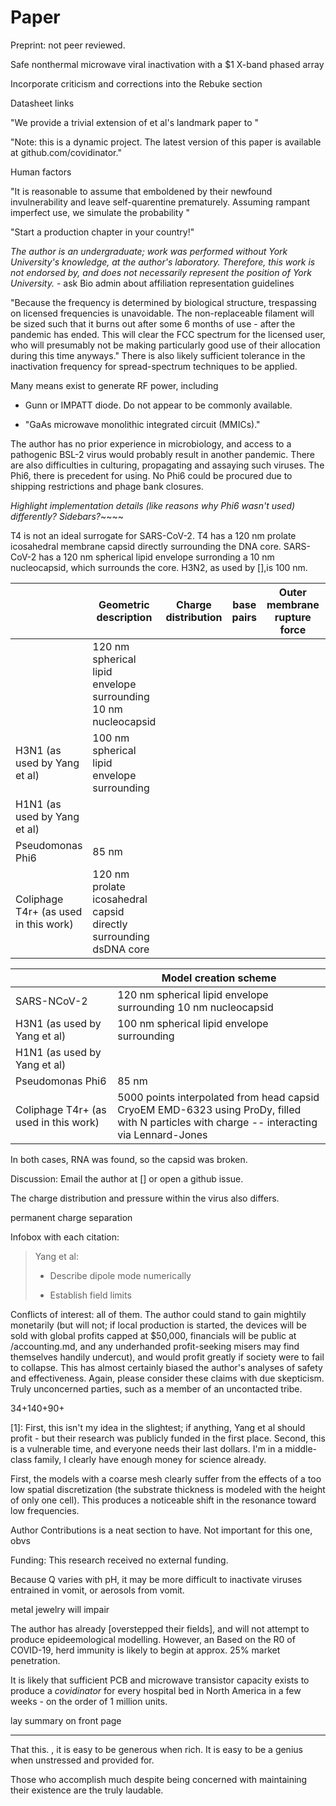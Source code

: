 # Paper

Preprint: not peer reviewed.

Safe nonthermal microwave viral inactivation with a $1 X-band phased array

Incorporate criticism and corrections into the Rebuke section

Datasheet links

"We provide a trivial extension of et al's landmark paper to "

"Note: this is a dynamic project. The latest version of this paper is available at github.com/covidinator."

Human factors

"It is reasonable to assume that emboldened by their newfound invulnerability and leave self-quarentine prematurely. Assuming rampant imperfect use, we simulate the probability "

"Start a production chapter in your country!"

*The author is an undergraduate; work was performed without York University's knowledge, at the author's laboratory. Therefore, this work is not endorsed by, and does not necessarily represent the position of York University.* - ask Bio admin about affiliation representation guidelines

"Because the frequency is determined by biological structure, trespassing on licensed frequencies is unavoidable. The non-replaceable filament will be sized such that it burns out after some 6 months of use - after the pandemic has ended. This will clear the FCC spectrum for the licensed user, who will presumably not be making particularly good use of their allocation during this time anyways." There is also likely sufficient tolerance in the inactivation frequency for spread-spectrum techniques to be applied.

Many means exist to generate RF power, including

- Gunn or IMPATT diode. Do not appear to be commonly available.

- "GaAs microwave monolithic integrated circuit (MMICs)."

The author has no prior experience in microbiology, and access to a pathogenic BSL-2 virus would probably result in another pandemic. There are also difficulties in culturing, propagating and assaying such viruses. The Phi6, there is precedent for using. No Phi6 could be procured due to shipping restrictions and phage bank closures.

*Highlight implementation details (like reasons why Phi6 wasn't used) differently? Sidebars?*~~~~

T4 is not an ideal surrogate for SARS-CoV-2. T4 has a 120 nm prolate icosahedral membrane capsid directly surrounding the DNA core. SARS-CoV-2 has a 120 nm spherical lipid envelope surronding a 10 nm nucleocapsid, which surrounds the core. H3N2, as used by [],is 100 nm.

|                                       | Geometric description                                             | Charge distribution | base pairs | Outer membrane rupture force | Outer membrane Young's Modulus | Force curve | SARS-NCoV-2 |
| ------------------------------------- | ----------------------------------------------------------------- | ------------------- | ---------- | ---------------------------- | ------------------------------ | ----------- | ----------- |
|                                       | 120 nm spherical lipid envelope surrounding 10 nm nucleocapsid    |                     |            |                              |                                | Fig []      |             |
| H3N1 (as used by Yang et al)          | 100 nm spherical lipid envelope surrounding                       |                     |            |                              |                                |             |             |
| H1N1 (as used by Yang et al)          |                                                                   |                     |            |                              |                                |             |             |
| Pseudomonas Phi6                      | 85 nm                                                             |                     |            |                              |                                |             |             |
| Coliphage T4r+ (as used in this work) | 120 nm prolate icosahedral capsid directly surrounding dsDNA core |                     |            |                              |                                |             |             |

|                                       | Model creation scheme                                                                                                                       |
| ------------------------------------- | ------------------------------------------------------------------------------------------------------------------------------------------- |
| SARS-NCoV-2                           | 120 nm spherical lipid envelope surrounding 10 nm nucleocapsid                                                                              |
| H3N1 (as used by Yang et al)          | 100 nm spherical lipid envelope surrounding                                                                                                 |
| H1N1 (as used by Yang et al)          |                                                                                                                                             |
| Pseudomonas Phi6                      | 85 nm                                                                                                                                       |
| Coliphage T4r+ (as used in this work) | 5000 points interpolated from head capsid CryoEM EMD-6323 using ProDy, filled with N particles with charge -- interacting via Lennard-Jones |

In both cases, RNA was found, so the capsid was broken.

Discussion: Email the author at [] or open a github issue.

The charge distribution and pressure within the virus also differs.

permanent charge separation

Infobox with each citation:

> Yang et al:
> 
> - Describe dipole mode numerically
> 
> - Establish field limits

Conflicts of interest: all of them. The author could stand to gain mightily monetarily (but will not; if local production is started, the devices will be sold with global profits capped at $50,000, financials will be public at /accounting.md, and any underhanded profit-seeking misers may find themselves handily undercut), and would profit greatly if society were to fail to collapse. This has almost certainly biased the author's analyses of safety and effectiveness. Again, please consider these claims with due skepticism. Truly unconcerned parties, such as a member of an uncontacted tribe. 

34+140+90+

[1]:  First, this isn't my idea in the slightest; if anything, Yang et al should profit - but their research was publicly funded in the first place. Second, this is a vulnerable time, and everyone needs their last dollars. I'm in a middle-class family, I clearly have enough money for science already.

First, the models with a coarse mesh clearly suffer from the effects of a
too low spatial discretization (the substrate thickness is modeled with the height of only one cell).
This produces a noticeable shift in the resonance toward low frequencies.

Author Contributions is a neat section to have. Not important for this one, obvs

Funding: This research received no external funding.

Because Q varies with pH, it may be more difficult to inactivate viruses entrained in vomit, or aerosols from vomit. 

metal jewelry will impair

The author has already [overstepped their fields], and will not attempt to produce epideemological modelling. However, an  Based on the R0 of COVID-19, herd immunity is likely to begin at approx. 25% market penetration. 

It is likely that sufficient PCB and microwave transistor capacity exists to produce a *covidinator* for every hospital bed in North America in a few weeks - on the order of 1 million units.

lay summary on front page

-----

That this. , it is easy to be generous when rich. It is easy to be a genius when unstressed and provided for.

Those who accomplish much despite being concerned with maintaining their existence are the truly laudable. 


